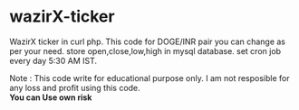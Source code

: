 # wazirX-ticker
WazirX ticker in curl php. This code for DOGE/INR pair you can change as per your need.
store open,close,low,high in mysql database.
set cron job every day 5:30 AM IST.

Note : This code write for educational purpose only. I am not resposible for any loss and profit using this code. <br><B>You can Use own risk</b> 

